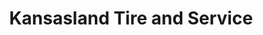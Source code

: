 ---
title: "Kansasland Tire and Service"
url: /topeka/kansasland-tire-and-service/
shop: car repair
---